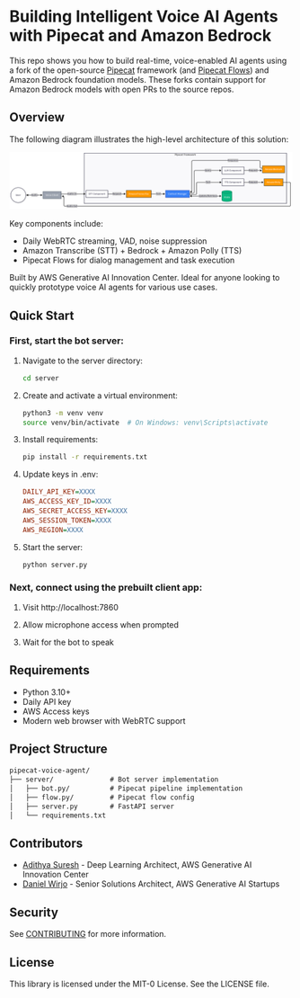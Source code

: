 # Building Intelligent Voice AI Agents with Pipecat and Amazon Bedrock

This repo shows you how to build real-time, voice-enabled AI agents using a fork of the open-source [Pipecat](https://github.com/adithyaxx/pipecat/tree/add-bedrock-support) framework (and [Pipecat Flows](https://github.com/adithyaxx/pipecat-flows/tree/add-bedrock-support)) and Amazon Bedrock foundation models. These forks contain support for Amazon Bedrock models with open PRs to the source repos.

## Overview

The following diagram illustrates the high-level architecture of this solution:

![](assets/diagram.png)

Key components include:
- Daily WebRTC streaming, VAD, noise suppression
- Amazon Transcribe (STT) + Bedrock + Amazon Polly (TTS)
- Pipecat Flows for dialog management and task execution

Built by AWS Generative AI Innovation Center. Ideal for anyone looking to quickly prototype voice AI agents for various use cases.

## Quick Start

### First, start the bot server:

1. Navigate to the server directory:
   ```bash
   cd server
   ```
2. Create and activate a virtual environment:
   ```bash
   python3 -m venv venv
   source venv/bin/activate  # On Windows: venv\Scripts\activate
   ```
3. Install requirements:
   ```bash
   pip install -r requirements.txt
   ```
4. Update keys in .env:
    ```ini
    DAILY_API_KEY=XXXX
    AWS_ACCESS_KEY_ID=XXXX
    AWS_SECRET_ACCESS_KEY=XXXX
    AWS_SESSION_TOKEN=XXXX
    AWS_REGION=XXXX
     ```
5. Start the server:
   ```bash
   python server.py
   ```

### Next, connect using the prebuilt client app:

1. Visit http://localhost:7860

2. Allow microphone access when prompted

3. Wait for the bot to speak

## Requirements

- Python 3.10+
- Daily API key
- AWS Access keys
- Modern web browser with WebRTC support

## Project Structure

```
pipecat-voice-agent/
├── server/              # Bot server implementation
│   ├── bot.py/          # Pipecat pipeline implementation
│   ├── flow.py/         # Pipecat flow config
│   ├── server.py        # FastAPI server
│   └── requirements.txt
```

## Contributors

- [Adithya Suresh](https://www.linkedin.com/in/adithyaxx/) - Deep Learning Architect, AWS Generative AI Innovation Center
- [Daniel Wirjo](https://www.linkedin.com/in/wirjo/) - Senior Solutions Architect, AWS Generative AI Startups

## Security

See [CONTRIBUTING](CONTRIBUTING.md#security-issue-notifications) for more information.

## License

This library is licensed under the MIT-0 License. See the LICENSE file.
